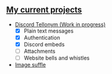 ## [My current projects](https://kluskizmakiem.me/)
* [Discord Tellonym (Work in progress)](https://kluskizmakiem.me/tellonym/index.html)
  * [x]  Plain text messages
  * [x]  Authentication
  * [x]  Discord embeds
  * [ ]  Attachments
  * [ ]  Website bells and whistles
* [Image suffle](https://github.com/ArtSergy/Image-suffle)

